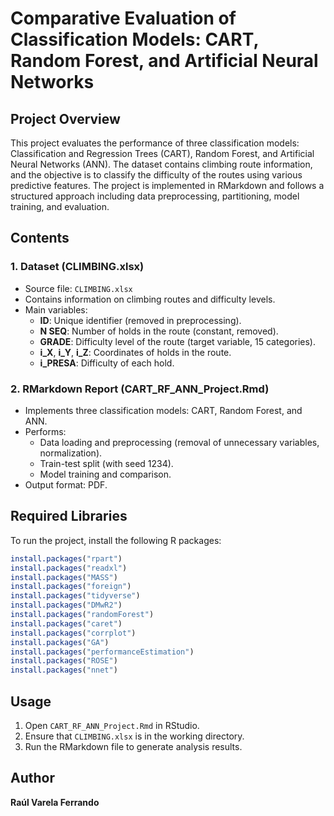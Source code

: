 # Comparative Evaluation of Classification Models: CART, Random Forest, and Artificial Neural Networks

## Project Overview
This project evaluates the performance of three classification models: Classification and Regression Trees (CART), Random Forest, and Artificial Neural Networks (ANN). The dataset contains climbing route information, and the objective is to classify the difficulty of the routes using various predictive features. The project is implemented in RMarkdown and follows a structured approach including data preprocessing, partitioning, model training, and evaluation.

## Contents

### 1. **Dataset (CLIMBING.xlsx)**
   - Source file: `CLIMBING.xlsx`
   - Contains information on climbing routes and difficulty levels.
   - Main variables:
     - **ID**: Unique identifier (removed in preprocessing).
     - **N SEQ**: Number of holds in the route (constant, removed).
     - **GRADE**: Difficulty level of the route (target variable, 15 categories).
     - **i_X**, **i_Y**, **i_Z**: Coordinates of holds in the route.
     - **i_PRESA**: Difficulty of each hold.

### 2. **RMarkdown Report (CART_RF_ANN_Project.Rmd)**
   - Implements three classification models: CART, Random Forest, and ANN.
   - Performs:
     - Data loading and preprocessing (removal of unnecessary variables, normalization).
     - Train-test split (with seed 1234).
     - Model training and comparison.
   - Output format: PDF.

## Required Libraries
To run the project, install the following R packages:

```r
install.packages("rpart")
install.packages("readxl")
install.packages("MASS")
install.packages("foreign")
install.packages("tidyverse")
install.packages("DMwR2")
install.packages("randomForest")
install.packages("caret")
install.packages("corrplot")
install.packages("GA")
install.packages("performanceEstimation")
install.packages("ROSE")
install.packages("nnet")
```

## Usage
1. Open `CART_RF_ANN_Project.Rmd` in RStudio.
2. Ensure that `CLIMBING.xlsx` is in the working directory.
3. Run the RMarkdown file to generate analysis results.

## Author
**Raúl Varela Ferrando**